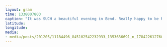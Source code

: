 ```yaml
---
layout: gram
time: 1338007803
caption: "It was SUCH a beautiful evening in Bend. Really happy to be here. :D"
latitude: 
longitude: 
media:
- media/posts/201205/11184496_845102542232933_1353636691_n_17842261276000351.jpg
---
```

